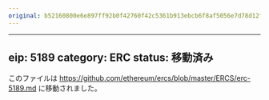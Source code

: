 ```yaml
---
original: b52160800e6e897ff92b0f42760f42c5361b913ebcb6f8af5056e7d78d12f312
---
```


---
eip: 5189
category: ERC
status: 移動済み
---

このファイルは https://github.com/ethereum/ercs/blob/master/ERCS/erc-5189.md に移動されました。